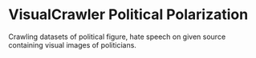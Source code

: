 # VisualCrawler Political Polarization
Crawling datasets of political figure, hate speech on given source containing visual images of politicians.
